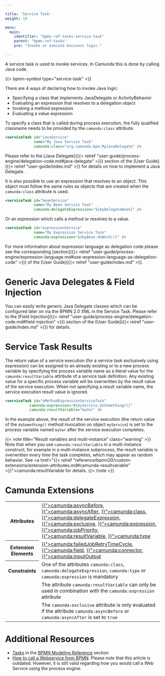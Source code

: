 ```yaml
---

title: 'Service Task'
weight: 10

menu:
  main:
    identifier: "bpmn-ref-tasks-service-task"
    parent: "bpmn-ref-tasks"
    pre: "Invoke or execute business logic."

---
```




A service task is used to invoke services. In Camunda this is done by calling Java code.

{{< bpmn-symbol type="service-task" >}}

There are 4 ways of declaring how to invoke Java logic:

* Specifying a class that implements JavaDelegate or ActivityBehavior
* Evaluating an expression that resolves to a delegation object
* Invoking a method expression
* Evaluating a value expression

To specify a class that is called during process execution, the fully qualified classname needs to be provided by the `camunda:class` attribute.

```xml
<serviceTask id="javaService"
             name="My Java Service Task"
             camunda:class="org.camunda.bpm.MyJavaDelegate" />
```

Please refer to the [Java Delegate]({{< relref "user-guide/process-engine/delegation-code.md#java-delegate" >}}) section of the [User Guide]({{< relref "user-guide/index.md" >}} for details on how to implement a Java Delegate.

It is also possible to use an expression that resolves to an object. This object must follow the
same rules as objects that are created when the `camunda:class` attribute is used.

```xml
<serviceTask id="beanService"
             name="My Bean Service Task"
             camunda:delegateExpression="${myDelegateBean}" />
```

Or an expression which calls a method or resolves to a value.

```xml
<serviceTask id="expressionService"
             name="My Expression Service Task"
             camunda:expression="${myBean.doWork()}" />
```

For more information about expression language as delegation code please see the corresponding
[section]({{< relref "user-guide/process-engine/expression-language.md#use-expression-language-as-delegation-code" >}})
of the [User Guide]({{< relref "user-guide/index.md" >}}.


# Generic Java Delegates & Field Injection

You can easily write generic Java Delegate classes which can be configured later on via the BPMN 2.0 XML in the Service Task. Please refer to the [Field Injection]({{< relref "user-guide/process-engine/delegation-code.md#field-injection" >}}) section of the [User Guide]({{< relref "user-guide/index.md" >}}) for details.


# Service Task Results

The return value of a service execution (for a service task exclusively using expression) can be assigned to an already existing or to a new process variable by specifying the process variable name as a literal value for the `camunda:resultVariable` attribute of a service task definition. Any existing value for a specific process variable will be overwritten by the result value of the service execution. When not specifying a result variable name, the service execution result value is ignored.

```xml
<serviceTask id="aMethodExpressionServiceTask"
           camunda:expression="#{myService.doSomething()}"
           camunda:resultVariable="myVar" />
```

In the example above, the result of the service execution (the return value of the `doSomething()` method invocation on object `myService`) is set to the process variable named `myVar` after the service execution completes.

{{< note title="Result variables and multi-instance" class="warning" >}}
Note that when you use <code>camunda:resultVariable</code> in a multi-instance construct, for example in a multi-instance subprocess, the result variable is overwritten every time the task completes, which may appear as random behavior. See <a href="{{< relref "reference/bpmn20/custom-extensions/extension-attributes.md#camunda-resultvariable" >}}">camunda:resultVariable</a> for details.
{{< /note >}}


# Camunda Extensions

<table class="table table-striped">
  <tr>
    <th>Attributes</th>
    <td>
      <a href="{{< relref "reference/bpmn20/custom-extensions/extension-attributes.md#asyncbefore" >}}">camunda:asyncBefore</a>,
      <a href="{{< relref "reference/bpmn20/custom-extensions/extension-attributes.md#asyncafter" >}}">camunda:asyncAfter</a>,
      <a href="{{< relref "reference/bpmn20/custom-extensions/extension-attributes.md#class" >}}">camunda:class</a>,
      <a href="{{< relref "reference/bpmn20/custom-extensions/extension-attributes.md#delegateexpression" >}}">camunda:delegateExpression</a>,
      <a href="{{< relref "reference/bpmn20/custom-extensions/extension-attributes.md#exclusive" >}}">camunda:exclusive</a>,
      <a href="{{< relref "reference/bpmn20/custom-extensions/extension-attributes.md#expression" >}}">camunda:expression</a>,
      <a href="{{< relref "reference/bpmn20/custom-extensions/extension-attributes.md#jobpriority" >}}">camunda:jobPriority</a>,
      <a href="{{< relref "reference/bpmn20/custom-extensions/extension-attributes.md#resultvariable" >}}">camunda:resultVariable</a>,
      <a href="{{< relref "reference/bpmn20/custom-extensions/extension-attributes.md#type" >}}">camunda:type</a>
    </td>
  </tr>
  <tr>
    <th>Extension Elements</th>
    <td>
      <a href="{{< relref "reference/bpmn20/custom-extensions/extension-elements.md#failedjobretrytimecycle" >}}">camunda:failedJobRetryTimeCycle</a>,
      <a href="{{< relref "reference/bpmn20/custom-extensions/extension-elements.md#field" >}}">camunda:field</a>,
      <a href="{{< relref "reference/bpmn20/custom-extensions/extension-elements.md#connector" >}}">camunda:connector</a>,
      <a href="{{< relref "reference/bpmn20/custom-extensions/extension-elements.md#inputoutput" >}}">camunda:inputOutput</a>
    </td>
  </tr>
  <tr>
    <th>Constraints</th>
    <td>
      One of the attributes <code>camunda:class</code>, <code>camunda:delegateExpression</code>,
      <code>camunda:type</code> or <code>camunda:expression</code> is mandatory
    </td>
  </tr>
  <tr>
    <td></td>
    <td>
      The attribute <code>camunda:resultVariable</code> can only be used in combination with the
      <code>camunda:expression</code> attribute
    </td>
  </tr>
  <tr>
    <td></td>
    <td>
      The <code>camunda:exclusive</code> attribute is only evaluated if the attribute
      <code>camunda:asyncBefore</code> or <code>camunda:asyncAfter</code> is set to <code>true</code>
    </td>
  </tr>
</table>


# Additional Resources

* [Tasks](http://camunda.org/bpmn/reference.html#activities-task) in the [BPMN Modeling Reference](http://camunda.org/bpmn/reference.html) section
* [How to call a Webservice from BPMN](http://www.bpm-guide.de/2010/12/09/how-to-call-a-webservice-from-bpmn/). Please note that this article is outdated. However, it is still valid regarding how you would call a Web Service using the process engine.
